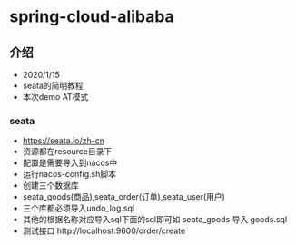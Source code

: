 # spring-cloud-alibaba

## 介绍
- 2020/1/15
- seata的简明教程
- 本次demo AT模式

### seata
- https://seata.io/zh-cn 
- 资源都在resource目录下
- 配置是需要导入到nacos中
- 运行nacos-config.sh脚本
- 创建三个数据库
- seata_goods(商品),seata_order(订单),seata_user(用户)
- 三个库都必须导入undo_log.sql
- 其他的根据名称对应导入sql下面的sql即可如 seata_goods 导入 goods.sql
- 测试接口 http://localhost:9600/order/create   
